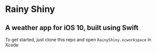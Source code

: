 # Rainy Shiny

## A weather app for iOS 10, built using Swift

To get started, just clone this repo and open `RainyShiny.xcworkspace`
in Xcode
